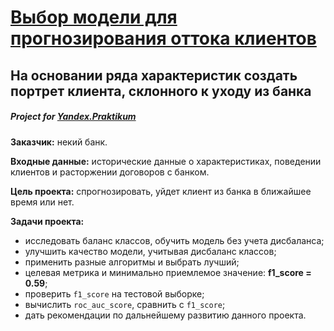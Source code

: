 # [Выбор модели для прогнозирования оттока клиентов](https://nbviewer.jupyter.org/github/Nanobelka/bank_churn_prediction/blob/main/bank_churn_prediction.ipynb)
## На основании ряда характеристик создать портрет клиента, склонного к уходу из банка
##### Project for [Yandex.Praktikum](https://github.com/Nanobelka/Yandex_Praktikum)

**Заказчик:** некий банк.

**Входные данные:** исторические данные о характеристиках, поведении клиентов и расторжении договоров с банком.

**Цель проекта:** спрогнозировать, уйдет клиент из банка в ближайшее время или нет.

**Задачи проекта:** 

- исследовать баланс классов, обучить модель без учета дисбаланса;
- улучшить качество модели, учитывая дисбаланс классов;
- применить разные алгоритмы и выбрать лучший;
- целевая метрика и минимально приемлемое значение: **f1_score = 0.59**;
- проверить `f1_score` на тестовой выборке;
- вычислить `roc_auc_score`, сравнить с `f1_score`;
- дать рекомендации по дальнейшему развитию данного проекта.
